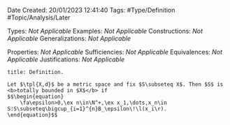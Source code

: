 <div class="topSpace"></div>

Date Created: 20/01/2023 12:41:40
Tags: #Type/Definition #Topic/Analysis/Later

Types: <i>Not Applicable</i>
Examples: <i>Not Applicable</i>
Constructions: <i>Not Applicable</i>
Generalizations: <i>Not Applicable</i>

Properties: <i>Not Applicable</i>
Sufficiencies: <i>Not Applicable</i>
Equivalences: <i>Not Applicable</i>
Justifications: <i>Not Applicable</i>

``` ad-Definition
title: Definition.

Let $\tpl{X,d}$ be a metric space and fix $S\subseteq X$. Then $S$ is <b>totally bounded in $X$</b> if
$$\begin{equation}
    \fa\epsilon>0,\ex n\in\N^+,\ex x_1,\dots,x_n\in S:S\subseteq\bigcup_{i=1}^{n}B_\epsilon\!\l(x_i\r).
\end{equation}$$

```
